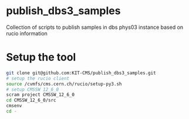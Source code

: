 # publish_dbs3_samples
Collection of scripts to publish samples in dbs phys03 instance based on rucio information
# Setup the tool

```bash
git clone git@github.com:KIT-CMS/publish_dbs3_samples.git
# setup the rucio client
source /cvmfs/cms.cern.ch/rucio/setup-py3.sh
# setup CMSSW 12_6_0
scram project CMSSW_12_6_0
cd CMSSW_12_6_0/src
cmsenv
cd -
```